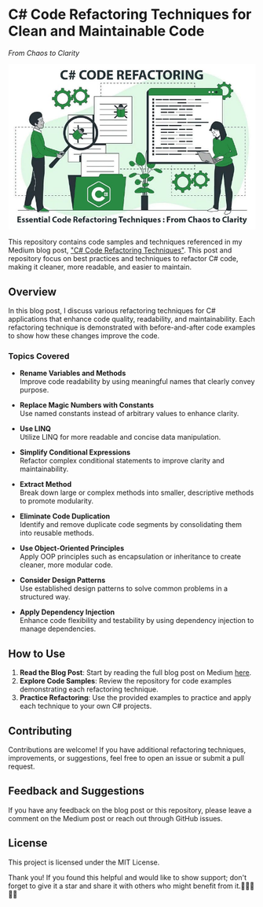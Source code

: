 # C# Code Refactoring Techniques for Clean and Maintainable Code
*From Chaos to Clarity*

![Code Refactoring](/cover.jpg "Code Refactoring")

This repository contains code samples and techniques referenced in my Medium blog post, ["C# Code Refactoring Techniques"]([https://medium.com/your-post-url](https://medium.com/dev-genius/c-code-refactoring-techniques-from-chaos-to-clarity-b633648ac316)). This post and repository focus on best practices and techniques to refactor C# code, making it cleaner, more readable, and easier to maintain.

## Overview
In this blog post, I discuss various refactoring techniques for C# applications that enhance code quality, readability, and maintainability. Each refactoring technique is demonstrated with before-and-after code examples to show how these changes improve the code.

### Topics Covered

- **Rename Variables and Methods**  
  Improve code readability by using meaningful names that clearly convey purpose.

- **Replace Magic Numbers with Constants**  
  Use named constants instead of arbitrary values to enhance clarity.

- **Use LINQ**  
  Utilize LINQ for more readable and concise data manipulation.

- **Simplify Conditional Expressions**  
  Refactor complex conditional statements to improve clarity and maintainability.

- **Extract Method**  
  Break down large or complex methods into smaller, descriptive methods to promote modularity.

- **Eliminate Code Duplication**  
  Identify and remove duplicate code segments by consolidating them into reusable methods.

- **Use Object-Oriented Principles**  
  Apply OOP principles such as encapsulation or inheritance to create cleaner, more modular code.

- **Consider Design Patterns**  
  Use established design patterns to solve common problems in a structured way.

- **Apply Dependency Injection**  
  Enhance code flexibility and testability by using dependency injection to manage dependencies.

## How to Use
1. **Read the Blog Post**: Start by reading the full blog post on Medium [here]([https://medium.com/your-post-url](https://medium.com/dev-genius/c-code-refactoring-techniques-from-chaos-to-clarity-b633648ac316)).
2. **Explore Code Samples**: Review the repository for code examples demonstrating each refactoring technique.
3. **Practice Refactoring**: Use the provided examples to practice and apply each technique to your own C# projects.

## Contributing
Contributions are welcome! If you have additional refactoring techniques, improvements, or suggestions, feel free to open an issue or submit a pull request.

## Feedback and Suggestions
If you have any feedback on the blog post or this repository, please leave a comment on the Medium post or reach out through GitHub issues.

## License
This project is licensed under the MIT License.

Thank you!
If you found this helpful and would like to show support; don't forget to give it a star and share it with others who might benefit from it.👏👏👏👏👏
